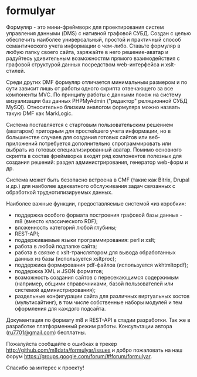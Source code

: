 # formulyar
Формуляр - это мини-фреймворк для проектирования систем управления данными (DMS) с нативной графовой СУБД. 
Создан с целью обеспечить наиболее универсальный, простой и практичный способ семантического учета информации о чем-либо. Ставьте формуляр в любую папку своего сайта, заряжайте в него решение-аватар и радуйтесь удивительным возможностям прямого взаимодействия с графовой структурой данных посредством web-интерфейса и xslt-стилей.

Среди других DMF формуляр отличается минимальным размером и по сути зависит лишь от работы одного скрипта отвечающего за все компоненты MVC. По принципу работы с данными похож на систему визуализации баз данных PHPMyAdmin ("редактор" реляционной СУБД MySQl). Относительно близким аналогом формуляра можно назвать такую DMF как MarkLogic.

Система поставляется с стартовым пользовательским решением (аватаром) пригодным для простейшего учета информации, но в большинстве случаев для создания готовых сайтов или веб-приложений потребуется дополнительно спрограммировать или выбрать из готовых специализированный аватар. Помимо основного скрипта в состав фреймворка входят ряд компонентов полезных для создания решений: раздел администрирования, генератор web-форм и др.

Система может быть безопасно встроена в CMF (такие как Bitrix, Drupal и др.) для наиболее адекватного обслуживания задач связанных с обработкой труднотипизируемых данных. 

Наиболее важные функции, предоставляемые системой «из коробки»:
- поддержка особого формата построения графовой базы данных - m8 (вместо классического RDF);
- вложенность категорий любой глубины;
- REST-API;
- поддерживаемые языки программирования: perl и xslt;
- работа в любой подпапке сайта;
- работа в связке с xslt-транслятором для вывода обработанных данных из базы (используется xsltproc);
- поддержика формирования pdf-файлов (используется wkhtmltopdf);
- поддержка XML и JSON форматов;
- возможность создания сайтов с пересекающимся содержимым (например, общими справочниками, базой пользователей или системой администрирования);
- раздельные конфигурации сайта для различных виртуальных хостов (мультисайтинг), в том числе собственные наборы модулей и тем оформления для каждого подсайта.

Документация по формату m8 и REST-API в стадии разработки. Так же в разработке платформенный режим работы. Консультации автора (ru7701@gmail.com) бесплатны.

Пожалуйста сообщайте о ошибках в трекер http://github.com/m8data/formulyar/issues и добро пожаловать на наш форум https://groups.google.com/forum/#!forum/formulyar. 

Спасибо за интерес к проекту!